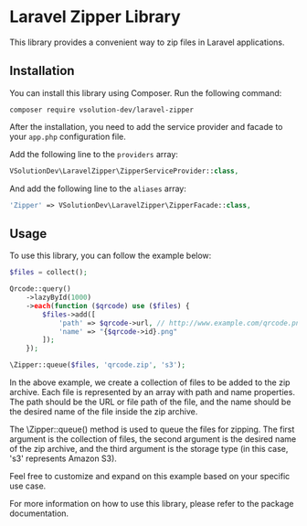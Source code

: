 # Laravel Zipper Library

This library provides a convenient way to zip files in Laravel applications.

## Installation

You can install this library using Composer. Run the following command:

```
composer require vsolution-dev/laravel-zipper
```

After the installation, you need to add the service provider and facade to your `app.php` configuration file.

Add the following line to the `providers` array:

```php
VSolutionDev\LaravelZipper\ZipperServiceProvider::class,
```

And add the following line to the `aliases` array:

```php
'Zipper' => VSolutionDev\LaravelZipper\ZipperFacade::class,
```

## Usage

To use this library, you can follow the example below:

```php
$files = collect();

Qrcode::query()
    ->lazyById(1000)
    ->each(function ($qrcode) use ($files) {
        $files->add([
            'path' => $qrcode->url, // http://www.example.com/qrcode.png
            'name' => "{$qrcode->id}.png"
        ]);
    });

\Zipper::queue($files, 'qrcode.zip', 's3');
```

In the above example, we create a collection of files to be added to the zip archive. Each file is represented by an array with path and name properties. The path should be the URL or file path of the file, and the name should be the desired name of the file inside the zip archive.

The \Zipper::queue() method is used to queue the files for zipping. The first argument is the collection of files, the second argument is the desired name of the zip archive, and the third argument is the storage type (in this case, 's3' represents Amazon S3).

Feel free to customize and expand on this example based on your specific use case.

For more information on how to use this library, please refer to the package documentation.